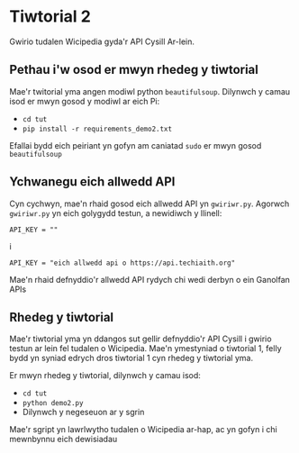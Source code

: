 # Tiwtorial 2

Gwirio tudalen Wicipedia gyda'r API Cysill Ar-lein.

## Pethau i'w osod er mwyn rhedeg y tiwtorial

Mae'r twitorial yma angen modiwl python `beautifulsoup`. Dilynwch y camau isod er mwyn gosod y modiwl ar eich Pi:

* `cd tut`
* `pip install -r requirements_demo2.txt`

Efallai bydd eich peiriant yn gofyn am caniatad `sudo` er mwyn gosod `beautifulsoup`

## Ychwanegu eich allwedd API

Cyn cychwyn, mae'n rhaid gosod eich allwedd API yn `gwiriwr.py`. Agorwch `gwiriwr.py` yn eich golygydd testun, a newidiwch y llinell:   

```
API_KEY = ""
```
   
i   
```
API_KEY = "eich allwedd api o https://api.techiaith.org"
```

Mae'n rhaid defnyddio'r allwedd API rydych chi wedi derbyn o ein Ganolfan APIs

## Rhedeg y tiwtorial

Mae'r tiwtorial yma yn ddangos sut gellir defnyddio'r API Cysill i gwirio testun ar lein fel tudalen o Wicipedia. Mae'n ymestyniad o tiwtorial 1, felly bydd yn syniad edrych dros tiwtorial 1 cyn rhedeg y tiwtorial yma.

Er mwyn rhedeg y tiwtorial, dilynwch y camau isod:

* `cd tut`
* `python demo2.py`
* Dilynwch y negeseuon ar y sgrin

Mae'r sgript yn lawrlwytho tudalen o Wicipedia ar-hap, ac yn gofyn i chi mewnbynnu eich dewisiadau
